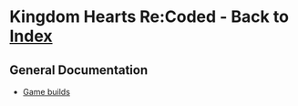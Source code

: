 # Kingdom Hearts Re:Coded - Back to [Index](../../index.md)

## General Documentation

* [Game builds](builds.md)
